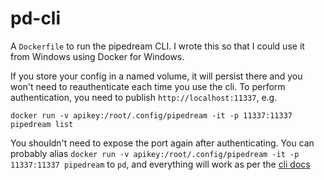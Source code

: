 # pd-cli

A `Dockerfile` to run the pipedream CLI. I wrote this so that I could use it from Windows using Docker for Windows.

If you store your config in a named volume, it will persist there and you won't need to reauthenticate each time you use the cli. To perform authentication, you need to publish `http://localhost:11337`, e.g.

```
docker run -v apikey:/root/.config/pipedream -it -p 11337:11337 pipedream list
```

You shouldn't need to expose the port again after authenticating. You can probably alias `docker run -v apikey:/root/.config/pipedream -it -p 11337:11337 pipedream` to `pd`, and everything will work as per the [cli docs](https://docs.pipedream.com/cli/reference/)